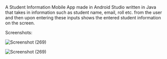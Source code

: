 A Student Information Mobile App made in Android Studio written in Java that takes in information such as student name, email, roll etc. from the user and then upon entering these inputs shows the entered student information on the screen.

Screenshots:

![Screenshot (269)](https://github.com/SumaitaB/Student-info-App/assets/51522304/adb9485f-d1bf-470c-95e1-d2e4ea02fd8b)

![Screenshot (269)](https://github.com/SumaitaB/Student-info-App/assets/51522304/06f30e97-20a2-46a7-b528-c2fb5ffeeb7a)



